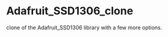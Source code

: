 Adafruit_SSD1306_clone
======================

clone of the Adafruit_SSD1306 library with a few more options.